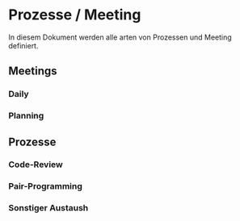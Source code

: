 # Prozesse / Meeting
In diesem Dokument werden alle arten von Prozessen und Meeting definiert.

## Meetings
### Daily

### Planning

## Prozesse
### Code-Review
### Pair-Programming
### Sonstiger Austaush
